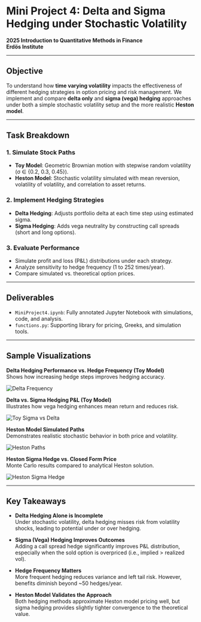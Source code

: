 # Mini Project 4: Delta and Sigma Hedging under Stochastic Volatility

**2025 Introduction to Quantitative Methods in Finance**  
**Erdös Institute**

---

## Objective

To understand how **time varying volatility** impacts the effectiveness of different hedging strategies in option pricing and risk management. We implement and compare **delta only** and **sigma (vega) hedging** approaches under both a simple stochastic volatility setup and the more realistic **Heston model**.

---

## Task Breakdown

### 1. Simulate Stock Paths
- **Toy Model**: Geometric Brownian motion with stepwise random volatility (σ ∈ {0.2, 0.3, 0.45}).
- **Heston Model**: Stochastic volatility simulated with mean reversion, volatility of volatility, and correlation to asset returns.

### 2. Implement Hedging Strategies
- **Delta Hedging**: Adjusts portfolio delta at each time step using estimated sigma.
- **Sigma Hedging**: Adds vega neutrality by constructing call spreads (short and long options).

### 3. Evaluate Performance
- Simulate profit and loss (P&L) distributions under each strategy.
- Analyze sensitivity to hedge frequency (1 to 252 times/year).
- Compare simulated vs. theoretical option prices.

---

## Deliverables

- `MiniProject4.ipynb`: Fully annotated Jupyter Notebook with simulations, code, and analysis.
- `functions.py`: Supporting library for pricing, Greeks, and simulation tools.

---

## Sample Visualizations

**Delta Hedging Performance vs. Hedge Frequency (Toy Model)**  
Shows how increasing hedge steps improves hedging accuracy.

![Delta Frequency](images/toy_delta_hedging.png)

**Delta vs. Sigma Hedging P&L (Toy Model)**  
Illustrates how vega hedging enhances mean return and reduces risk.

![Toy Sigma vs Delta](images/toy_comparison.png)

**Heston Model  Simulated Paths**  
Demonstrates realistic stochastic behavior in both price and volatility.

![Heston Paths](images/heston_paths.png)

**Heston Sigma Hedge vs. Closed Form Price**  
Monte Carlo results compared to analytical Heston solution.

![Heston Sigma Hedge](images/heston_sigma_hedge.png)

---

## Key Takeaways

- **Delta Hedging Alone is Incomplete**  
  Under stochastic volatility, delta hedging misses risk from volatility shocks, leading to potential under or over hedging.

- **Sigma (Vega) Hedging Improves Outcomes**  
  Adding a call spread hedge significantly improves P&L distribution, especially when the sold option is overpriced (i.e., implied > realized vol).

- **Hedge Frequency Matters**  
  More frequent hedging reduces variance and left tail risk. However, benefits diminish beyond ~50 hedges/year.

- **Heston Model Validates the Approach**  
  Both hedging methods approximate Heston model pricing well, but sigma hedging provides slightly tighter convergence to the theoretical value.
